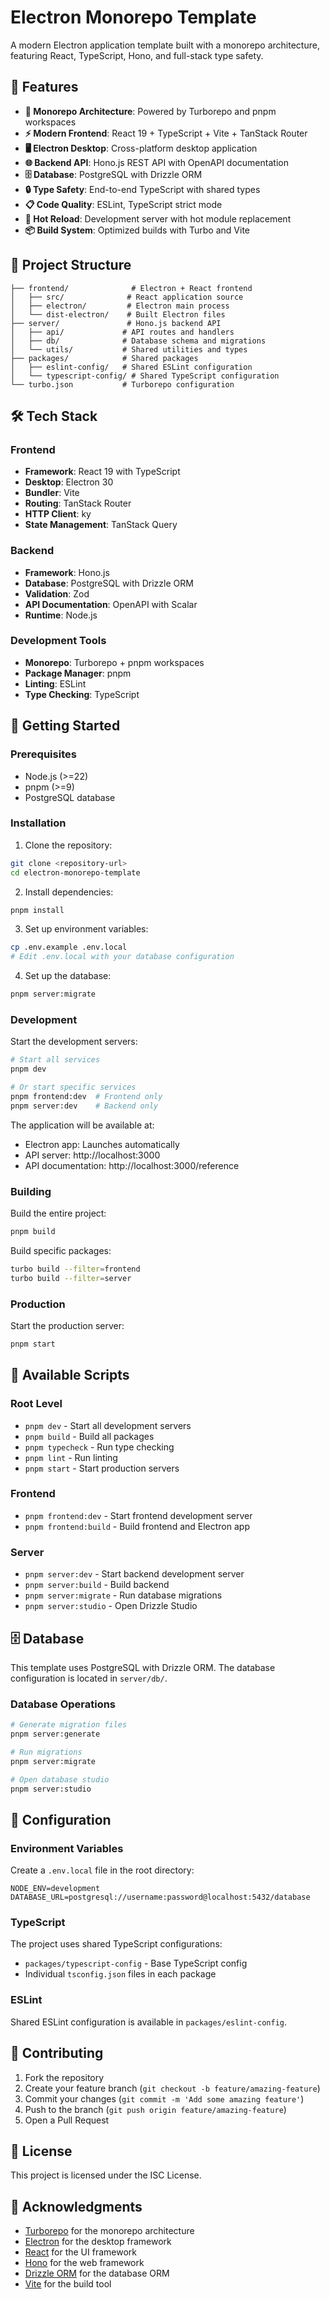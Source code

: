 # Electron Monorepo Template

A modern Electron application template built with a monorepo architecture, featuring React, TypeScript, Hono, and full-stack type safety.

## 🚀 Features

- **🔧 Monorepo Architecture**: Powered by Turborepo and pnpm workspaces
- **⚡ Modern Frontend**: React 19 + TypeScript + Vite + TanStack Router
- **🖥️ Electron Desktop**: Cross-platform desktop application
- **🌐 Backend API**: Hono.js REST API with OpenAPI documentation
- **🗄️ Database**: PostgreSQL with Drizzle ORM
- **🔒 Type Safety**: End-to-end TypeScript with shared types
- **📋 Code Quality**: ESLint, TypeScript strict mode
- **🔄 Hot Reload**: Development server with hot module replacement
- **📦 Build System**: Optimized builds with Turbo and Vite

## 📁 Project Structure

```
├── frontend/              # Electron + React frontend
│   ├── src/              # React application source
│   ├── electron/         # Electron main process
│   └── dist-electron/    # Built Electron files
├── server/               # Hono.js backend API
│   ├── api/             # API routes and handlers
│   ├── db/              # Database schema and migrations
│   └── utils/           # Shared utilities and types
├── packages/            # Shared packages
│   ├── eslint-config/   # Shared ESLint configuration
│   └── typescript-config/ # Shared TypeScript configuration
└── turbo.json           # Turborepo configuration
```

## 🛠️ Tech Stack

### Frontend
- **Framework**: React 19 with TypeScript
- **Desktop**: Electron 30
- **Bundler**: Vite
- **Routing**: TanStack Router
- **HTTP Client**: ky
- **State Management**: TanStack Query

### Backend
- **Framework**: Hono.js
- **Database**: PostgreSQL with Drizzle ORM
- **Validation**: Zod
- **API Documentation**: OpenAPI with Scalar
- **Runtime**: Node.js

### Development Tools
- **Monorepo**: Turborepo + pnpm workspaces
- **Package Manager**: pnpm
- **Linting**: ESLint
- **Type Checking**: TypeScript

## 🚀 Getting Started

### Prerequisites

- Node.js (>=22)
- pnpm (>=9)
- PostgreSQL database

### Installation

1. Clone the repository:
```bash
git clone <repository-url>
cd electron-monorepo-template
```

2. Install dependencies:
```bash
pnpm install
```

3. Set up environment variables:
```bash
cp .env.example .env.local
# Edit .env.local with your database configuration
```

4. Set up the database:
```bash
pnpm server:migrate
```

### Development

Start the development servers:

```bash
# Start all services
pnpm dev

# Or start specific services
pnpm frontend:dev  # Frontend only
pnpm server:dev    # Backend only
```

The application will be available at:
- Electron app: Launches automatically
- API server: http://localhost:3000
- API documentation: http://localhost:3000/reference

### Building

Build the entire project:

```bash
pnpm build
```

Build specific packages:

```bash
turbo build --filter=frontend
turbo build --filter=server
```

### Production

Start the production server:

```bash
pnpm start
```

## 📝 Available Scripts

### Root Level
- `pnpm dev` - Start all development servers
- `pnpm build` - Build all packages
- `pnpm typecheck` - Run type checking
- `pnpm lint` - Run linting
- `pnpm start` - Start production servers

### Frontend
- `pnpm frontend:dev` - Start frontend development server
- `pnpm frontend:build` - Build frontend and Electron app

### Server
- `pnpm server:dev` - Start backend development server
- `pnpm server:build` - Build backend
- `pnpm server:migrate` - Run database migrations
- `pnpm server:studio` - Open Drizzle Studio

## 🗄️ Database

This template uses PostgreSQL with Drizzle ORM. The database configuration is located in `server/db/`.

### Database Operations

```bash
# Generate migration files
pnpm server:generate

# Run migrations
pnpm server:migrate

# Open database studio
pnpm server:studio
```

## 🔧 Configuration

### Environment Variables

Create a `.env.local` file in the root directory:

```env
NODE_ENV=development
DATABASE_URL=postgresql://username:password@localhost:5432/database
```

### TypeScript

The project uses shared TypeScript configurations:
- `packages/typescript-config` - Base TypeScript config
- Individual `tsconfig.json` files in each package

### ESLint

Shared ESLint configuration is available in `packages/eslint-config`.

## 🤝 Contributing

1. Fork the repository
2. Create your feature branch (`git checkout -b feature/amazing-feature`)
3. Commit your changes (`git commit -m 'Add some amazing feature'`)
4. Push to the branch (`git push origin feature/amazing-feature`)
5. Open a Pull Request

## 📄 License

This project is licensed under the ISC License.

## 🙏 Acknowledgments

- [Turborepo](https://turbo.build/) for the monorepo architecture
- [Electron](https://www.electronjs.org/) for the desktop framework
- [React](https://react.dev/) for the UI framework
- [Hono](https://hono.dev/) for the web framework
- [Drizzle ORM](https://orm.drizzle.team/) for the database ORM
- [Vite](https://vitejs.dev/) for the build tool 